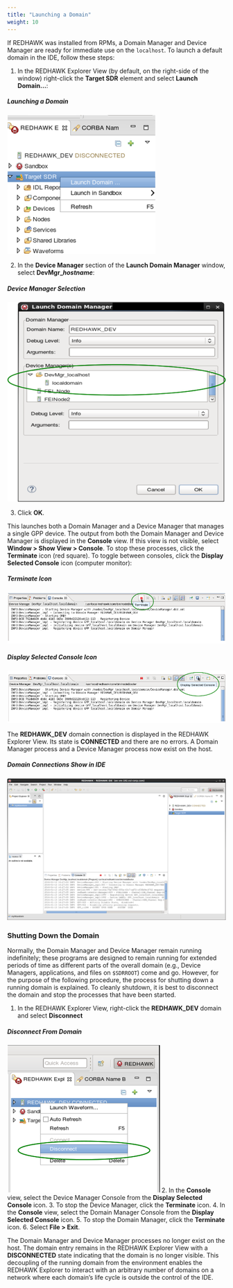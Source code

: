 ```yaml
---
title: "Launching a Domain"
weight: 10
---
```


If REDHAWK was installed from RPMs, a Domain Manager and Device Manager are ready for immediate use on the `localhost`. To launch a default domain in the IDE, follow these steps:

1.  In the REDHAWK Explorer View (by default, on the right-side of the window) right-click the **Target SDR** element and select **Launch Domain…**:
##### Launching a Domain
![Launching a Domain](../images/REDHAWK_Launch_domain.png)

2.  In the **Device Manager** section of the **Launch Domain Manager** window, select **DevMgr_*hostname***:
##### Device Manager Selection
![Device Manager Selection](../images/SelectDevMgr.png)

3.  Click **OK**.

This launches both a Domain Manager and a Device Manager that manages a single GPP device. The output from both the Domain Manager and Device Manager is displayed in the **Console** view. If this view is not visible, select **Window > Show View > Console**. To stop these processes, click the **Terminate** icon (red square). To toggle between consoles, click the **Display Selected Console** icon (computer monitor):

##### Terminate Icon
![Terminate Icon](../images/stop_doms.png)

##### Display Selected Console Icon
![Display Selected Console Icon](../images/switch_console.png)

The **REDHAWK_DEV** domain connection is displayed in the REDHAWK Explorer View. Its state is **CONNECTED** and there are no errors. A Domain Manager process and a Device Manager process now exist on the host.

##### Domain Connections Show in IDE
![Domain connections shown in IDE](../images/running_domain.png)

### Shutting Down the Domain

Normally, the Domain Manager and Device Manager remain running indefinitely; these programs are designed to remain running for extended periods of time as different parts of the overall domain (e.g., Device Managers, applications, and files on `$SDRROOT`) come and go. However, for the purpose of the following procedure, the process for shutting down a running domain is explained. To cleanly shutdown, it is best to disconnect the domain and stop the processes that have been started.

1.  In the REDHAWK Explorer View, right-click the **REDHAWK_DEV** domain and select **Disconnect**
##### Disconnect From Domain
![Disconnect From Domain](../images/domain_disconnect.png)
2.  In the **Console** view, select the Device Manager Console from the **Display Selected Console** icon.
3.  To stop the Device Manager, click the **Terminate** icon.
4.  In the **Console** view, select the Domain Manager Console from the **Display Selected Console** icon.
5.  To stop the Domain Manager, click the **Terminate** icon.
6.  Select **File > Exit**.

The Domain Manager and Device Manager processes no longer exist on the host. The domain entry remains in the REDHAWK Explorer View with a **DISCONNECTED** state indicating that the domain is no longer visible. This decoupling of the running domain from the environment enables the REDHAWK Explorer to interact with an arbitrary number of domains on a network where each domain’s life cycle is outside the control of the IDE.
